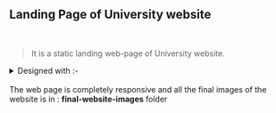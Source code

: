 ## **Landing Page of University website**
<br>

> It is a static landing web-page of University website.

<details>
<summary>Designed with  :-</summary>
<ul>
<li>HTML</li>
<li>CSS</li>
<li>Javascript</li>
<li>Bootstrap</li>
</ul>
</details>
<br>
The web page is completely responsive and all the final images of the website is in : <strong>final-website-images</strong> folder

